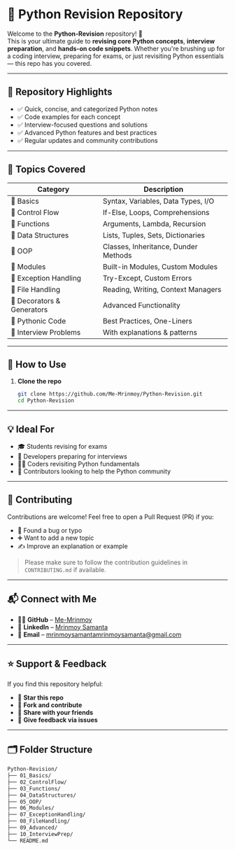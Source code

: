 # 🐍 Python Revision Repository

Welcome to the **Python-Revision** repository! 🚀  
This is your ultimate guide to **revising core Python concepts**, **interview preparation**, and **hands-on code snippets**. Whether you're brushing up for a coding interview, preparing for exams, or just revisiting Python essentials — this repo has you covered.

---

## 📌 Repository Highlights

- ✅ Quick, concise, and categorized Python notes  
- ✅ Code examples for each concept  
- ✅ Interview-focused questions and solutions  
- ✅ Advanced Python features and best practices  
- ✅ Regular updates and community contributions

---

## 🧠 Topics Covered

| Category | Description |
|----------|-------------|
| 🔹 Basics | Syntax, Variables, Data Types, I/O |
| 🔹 Control Flow | If-Else, Loops, Comprehensions |
| 🔹 Functions | Arguments, Lambda, Recursion |
| 🔹 Data Structures | Lists, Tuples, Sets, Dictionaries |
| 🔹 OOP | Classes, Inheritance, Dunder Methods |
| 🔹 Modules | Built-in Modules, Custom Modules |
| 🔹 Exception Handling | Try-Except, Custom Errors |
| 🔹 File Handling | Reading, Writing, Context Managers |
| 🔹 Decorators & Generators | Advanced Functionality |
| 🔹 Pythonic Code | Best Practices, One-Liners |
| 🔹 Interview Problems | With explanations & patterns |

---

## 🧪 How to Use

1. **Clone the repo**
   ```bash
   git clone https://github.com/Me-Mrinmoy/Python-Revision.git
   cd Python-Revision

---

## 💡 Ideal For

- 🎓 Students revising for exams  
- 💼 Developers preparing for interviews  
- 🧑‍💻 Coders revisiting Python fundamentals  
- 🤝 Contributors looking to help the Python community

---

## 🤝 Contributing

Contributions are welcome! Feel free to open a Pull Request (PR) if you:

- 🐞 Found a bug or typo  
- ➕ Want to add a new topic  
- ✍️ Improve an explanation or example  

> Please make sure to follow the contribution guidelines in `CONTRIBUTING.md` if available.

---

## 📬 Connect with Me

- 🧑‍💻 **GitHub** – [Me-Mrinmoy](https://github.com/Me-Mrinmoy)  
- 💼 **LinkedIn** – [Mrinmoy Samanta](https://www.linkedin.com/in/mrinmoy-samanta)  
- 📧 **Email** – mrinmoysamantamrinmoysamanta@gmail.com

---

## ⭐ Support & Feedback

If you find this repository helpful:

- 🌟 **Star this repo**
- 🔄 **Fork and contribute**
- 💬 **Share with your friends**
- 📝 **Give feedback via issues**

---

## 🗂️ Folder Structure

```bash
Python-Revision/
├── 01_Basics/
├── 02_ControlFlow/
├── 03_Functions/
├── 04_DataStructures/
├── 05_OOP/
├── 06_Modules/
├── 07_ExceptionHandling/
├── 08_FileHandling/
├── 09_Advanced/
├── 10_InterviewPrep/
└── README.md

